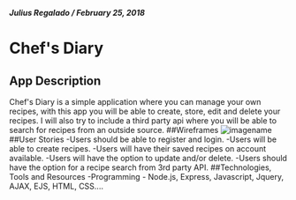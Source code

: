 ***Julius Regalado / February 25, 2018***
# Chef's Diary
## App Description
Chef's Diary is a simple application where you can manage your own recipes, with this app you will be able to create, store, edit and delete your recipes. I will also try to include a third party api where you will be able to search for recipes from an outside source.
##Wireframes
![imagename](./img/wireF.jppg)
##User Stories
-Users should be able to register and login.
-Users will be able to create recipes.
-Users will have their saved recipes on account available.
-Users will have the option to update and/or delete.
-Users should have the option for a recipe search from 3rd party API.
##Technologies, Tools and Resources
-Programming
	- Node.js, Express, Javascript, Jquery, AJAX, EJS, HTML, CSS....
 